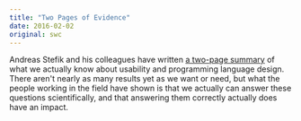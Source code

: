 ```yaml
---
title: "Two Pages of Evidence"
date: 2016-02-02
original: swc
---
```


Andreas Stefik and his colleagues have written
[a two-page summary](http://quorumlanguage.com/evidence/evidence.pdf)
of what we actually know about usability and programming language design.
There aren't nearly as many results yet as we want or need,
but what the people working in the field have shown is that
we actually can answer these questions scientifically,
and that answering them correctly actually does have an impact.
